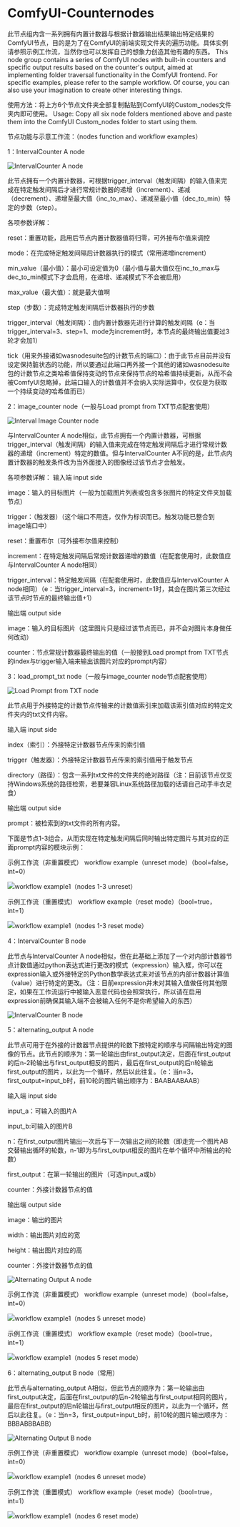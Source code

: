 # ComfyUI-Counternodes
此节点组内含一系列拥有内置计数器与根据计数器输出结果输出特定结果的ComfyUI节点，目的是为了在ComfyUI的前端实现文件夹的遍历功能。具体实例请参照示例工作流，当然你也可以发挥自己的想象力创造其他有趣的东西。
This node group contains a series of ComfyUI nodes with built-in counters and specific output results based on the counter's output, aimed at implementing folder traversal functionality in the ComfyUI frontend. For specific examples, please refer to the sample workflow. Of course, you can also use your imagination to create other interesting things.

使用方法：将上方6个节点文件夹全部复制黏贴到ComfyUI的Custom_nodes文件夹内即可使用。
Usage: Copy all six node folders mentioned above and paste them into the ComfyUI Custom_nodes folder to start using them.

节点功能与示意工作流：（nodes function and workflow examples）

1：IntervalCounter A node

![IntervalCounter A node](image/IntervalCounterA.png)

此节点拥有一个内置计数器，可根据trigger_interval（触发间隔）的输入值来完成在特定触发间隔后才进行常规计数器的递增（increment）、递减（decrement）、递增至最大值（inc_to_max）、递减至最小值（dec_to_min）特定的步数（step）。

各项参数详解：

reset：重置功能，启用后节点内置计数器值将归零，可外接布尔值来调控

mode：在完成特定触发间隔后计数器执行的模式（常用递增increment）

min_value（最小值）：最小可设定值为0（最小值与最大值仅在inc_to_max与dec_to_min模式下才会启用，在递增、递减模式下不会被启用）

max_value（最大值）：就是最大值啊

step（步数）：完成特定触发间隔后计数器执行的步数

trigger_interval（触发间隔）：由内置计数器先进行计算的触发间隔（e：当trigger_interval=3、step=1、mode为increment时，本节点的最终输出值要过3轮才会加1）

tick（用来外接诸如wasnodesuite包的计数节点的端口）：由于此节点目前并没有设定保持脏状态的功能，所以要通过此端口再外接一个其他的诸如wasnodesuite包的计数节点之类哈希值保持变动的节点来保持节点的哈希值持续更新，从而不会被ComfyUI忽略掉，此端口输入的计数值并不会纳入实际运算中，仅仅是为获取一个持续变动的哈希值而已）

2：image_counter node（一般与Load prompt from TXT节点配套使用）

![Interval Image Counter node](image/IntervalImageCounter.png)

与IntervalCounter A node相似，此节点拥有一个内置计数器，可根据trigger_interval（触发间隔）的输入值来完成在特定触发间隔后才进行常规计数器的递增（increment）特定的数值。但与IntervalCounter A不同的是，此节点内置计数器的触发条件改为当外面接入的图像经过该节点才会触发。

各项参数详解：
输入端 input side

image：输入的目标图片（一般为加载图片列表或包含多张图片的特定文件夹加载节点）

trigger：（触发器）（这个端口不用连，仅作为标识而已。触发功能已整合到image端口中）

reset：重置布尔（可外接布尔值来控制）

increment：在特定触发间隔后常规计数器递增的数值（在配套使用时，此数值应与IntervalCounter A node相同）

trigger_interval：特定触发间隔（在配套使用时，此数值应与IntervalCounter A node相同）（e：当trigger_interval=3，increment=1时，其会在图片第三次经过该节点时节点的最终输出值+1）

输出端 output side

image：输入的目标图片（这里图片只是经过该节点而已，并不会对图片本身做任何改动）

counter：节点常规计数器最终输出的值（一般接到Load prompt from TXT节点的index与trigger输入端来输出该图片对应的prompt内容）

3：load_prompt_txt node（一般与image_counter node节点配套使用）

![Load Prompt from TXT node](image/LoadPromptfromTXT.png)

此节点用于外接特定的计数节点传输来的计数值索引来加载该索引值对应的特定文件夹内的txt文件内容。

输入端 input side

index（索引）：外接特定计数器节点传来的索引值

trigger（触发器）：外接特定计数器节点传来的索引值用于触发节点

directory（路径）：包含一系列txt文件的文件夹的绝对路径（注：目前该节点仅支持Windows系统的路径检索，若要兼容Linux系统路径加载的话请自己动手丰衣足食）

输出端 output side

prompt：被检索到的txt文件的所有内容。

下面是节点1-3组合，从而实现在特定触发间隔后同时输出特定图片与其对应的正面prompt内容的模块示例：

示例工作流（非重置模式） workflow example（unreset mode）（bool=false，int=0）

![workflow example1（nodes 1-3 unreset）](image/example1.png)

示例工作流（重置模式） workflow example（reset mode）（bool=true，int=1）

![workflow example1（nodes 1-3 reset mode）](image/example3.png)

4：IntervalCounter B node

此节点与IntervalCounter A node相似，但在此基础上添加了一个对内部计数器节点计数值通过python表达式进行更改的模式（expression）输入框，你可以在expression输入或外接特定的Python数学表达式来对该节点的内部计数器计算值（value）进行特定的更改。（注：目前expression并未对其输入值做任何其他限定，如果在工作流运行中被输入恶意代码也会照常执行，所以请在启用expression前确保其输入端不会被输入任何不是你希望输入的东西）

![IntervalCounter B node](image/IntervalCounterB.png)

5：alternating_output A node

此节点可用于在外接的计数器节点提供的轮数下按特定的顺序与间隔输出特定的图像的节点。此节点的顺序为：第一轮输出由first_output决定，后面在first_output的后n-2轮输出与first_output相反的图片，最后在first_output的后n轮输出first_output的图片，以此为一个循环，然后以此往复。（e：当n=3，first_output=input_b时，前10轮的图片输出顺序为：BAABAABAAB）

输入端 input side

input_a：可输入的图片A

input_b:可输入的图片B

n：在first_output图片输出一次后与下一次输出之间的轮数（即走完一个图片AB交替输出循环的轮数，n-1即为与first_output相反的图片在单个循环中所输出的轮数）

first_output：在第一轮输出的图片（可选input_a或b）

counter：外接计数器节点的值

输出端 output side

image：输出的图片

width：输出图片对应的宽

height：输出图片对应的高

counter：外接计数器节点的值

![Alternating Output A node](image/AlternatingOutputA.png) 


示例工作流（非重置模式） workflow example（unreset mode）（bool=false，int=0）

![workflow example1（nodes 5 unreset mode）](image/example4.png)

示例工作流（重置模式） workflow example（reset mode）（bool=true，int=1）

![workflow example1（nodes 5 reset mode）](image/example5.png)

6：alternating_output B node（常用）

此节点与alternating_output A相似，但此节点的顺序为：第一轮输出由first_output决定，后面在first_output的后n-2轮输出与first_output相同的图片，最后在first_output的后n轮输出与first_output相反的图片，以此为一个循环，然后以此往复。（e：当n=3，first_output=input_b时，前10轮的图片输出顺序为：BBBABBBABB）

![Alternating Output B node](image/AlternatingOutputB.png)

示例工作流（非重置模式） workflow example（unreset mode）（bool=false，int=0）

![workflow example1（nodes 6 unreset mode）](image/example6.png)

示例工作流（重置模式） workflow example（reset mode）（bool=true，int=1）

![workflow example1（nodes 6 reset mode）](image/example7.png)




